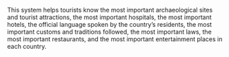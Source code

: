 This system helps tourists know the most important archaeological sites and tourist attractions, the most important hospitals, the most important hotels, the official language spoken by the country’s residents, the most important customs and traditions followed, the most important laws, the most important restaurants, and the most important entertainment places in each country.
